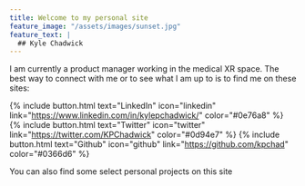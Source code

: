 ```yaml
---
title: Welcome to my personal site
feature_image: "/assets/images/sunset.jpg"
feature_text: |
  ## Kyle Chadwick
---
```


I am currently a product manager working in the medical XR space. The best way to connect with me or to see what I am up to is to find me on these sites:

{% include button.html text="LinkedIn" icon="linkedin" link="https://www.linkedin.com/in/kylepchadwick/" color="#0e76a8" %} {% include button.html text="Twitter" icon="twitter" link="https://twitter.com/KPChadwick" color="#0d94e7" %} {% include button.html text="Github" icon="github" link="https://github.com/kpchad" color="#0366d6" %} 

You can also find some select personal projects on this site